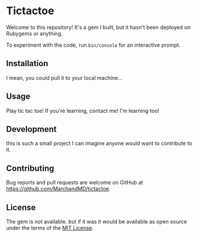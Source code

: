 # Tictactoe

Welcome to this repository! It's a gem I built, but it hasn't been deployed on Rubygems or anything. 

To experiment with the code, run `bin/console` for an interactive prompt.

## Installation

I mean, you could pull it to your local machine...

<!-- Add this line to your application's Gemfile:

```ruby
gem 'tictactoe'
```

And then execute:

    $ bundle install

Or install it yourself as:

    $ gem install tictactoe -->

## Usage

Play tic tac toe! If you're learning, contact me! I'm learning too!

## Development

this is such a small project I can imagine anyone would want to contribute to it. 

<!-- After checking out the repo, run `bin/setup` to install dependencies. Then, run `rake spec` to run the tests. You can also run `bin/console` for an interactive prompt that will allow you to experiment.

To install this gem onto your local machine, run `bundle exec rake install`. To release a new version, update the version number in `version.rb`, and then run `bundle exec rake release`, which will create a git tag for the version, push git commits and tags, and push the `.gem` file to [rubygems.org](https://rubygems.org). -->

## Contributing

Bug reports and pull requests are welcome on GitHub at https://github.com/MarchandMD/tictactoe.


## License

The gem is not available. but if it was it would be available as open source under the terms of the [MIT License](https://opensource.org/licenses/MIT).
